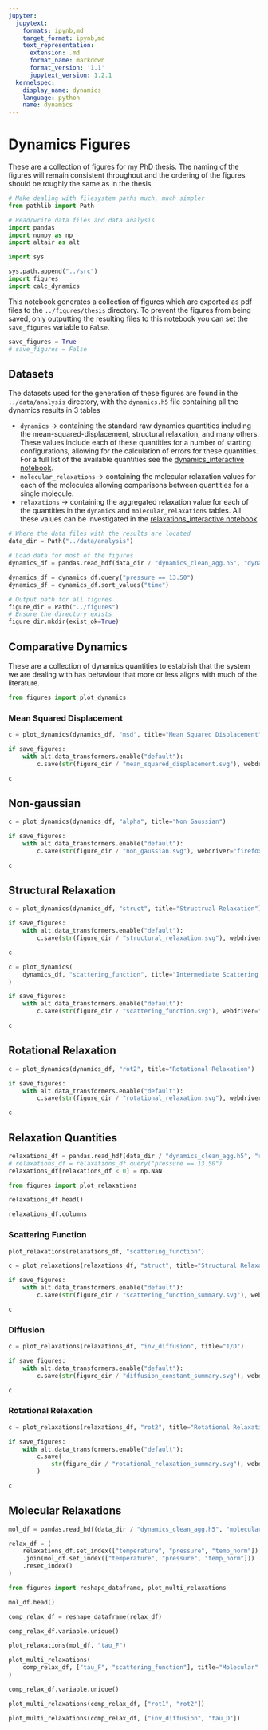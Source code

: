 ```yaml
---
jupyter:
  jupytext:
    formats: ipynb,md
    target_format: ipynb,md
    text_representation:
      extension: .md
      format_name: markdown
      format_version: '1.1'
      jupytext_version: 1.2.1
  kernelspec:
    display_name: dynamics
    language: python
    name: dynamics
---
```


# Dynamics Figures

These are a collection of figures for my PhD thesis.
The naming of the figures will remain consistent throughout and the ordering of the figures should be roughly the same as in the thesis.

```python
# Make dealing with filesystem paths much, much simpler
from pathlib import Path

# Read/write data files and data analysis
import pandas
import numpy as np
import altair as alt

import sys

sys.path.append("../src")
import figures
import calc_dynamics
```

This notebook generates a collection of figures which are exported as pdf files to the `../figures/thesis` directory.
To prevent the figures from being saved, only outputting the resulting files to this notebook
you can set the `save_figures` variable to `False`.

```python
save_figures = True
# save_figures = False
```

## Datasets

The datasets used for the generation of these figures are found in the `../data/analysis` directory,
with the `dynamics.h5` file containing all the dynamics results in 3 tables

- `dynamics` -> containing the standard raw dynamics quantities including the mean-squared-displacement, structural relaxation, and many others.
    These values include each of these quantities for a number of starting configurations, allowing for the calculation of errors for these quantities.
    For a full list of the available quantities see the [dynamics_interactive notebook](01_dynamics_interactive.ipynb).
- `molecular_relaxations` -> containing the molecular relaxation values for each of the molecules
    allowing comparisons between quantities for a single molecule.
- `relaxations` -> containing the aggregated relaxation value for each of the quantities in the `dynamics` and `molecular_relaxations` tables.
    All these values can be investigated in the [relaxations_interactive notebook](02_relaxations_interactive.ipynb)


```python
# Where the data files with the results are located
data_dir = Path("../data/analysis")

# Load data for most of the figures
dynamics_df = pandas.read_hdf(data_dir / "dynamics_clean_agg.h5", "dynamics")

dynamics_df = dynamics_df.query("pressure == 13.50")
dynamics_df = dynamics_df.sort_values("time")

# Output path for all figures
figure_dir = Path("../figures")
# Ensure the directory exists
figure_dir.mkdir(exist_ok=True)
```

## Comparative Dynamics

These are a collection of dynamics quantities to establish that the system we are dealing with has behaviour that more or less aligns with much of the literature.

```python
from figures import plot_dynamics
```

### Mean Squared Displacement


```python
c = plot_dynamics(dynamics_df, "msd", title="Mean Squared Displacement", scale="log")

if save_figures:
    with alt.data_transformers.enable("default"):
        c.save(str(figure_dir / "mean_squared_displacement.svg"), webdriver="firefox")

c
```

## Non-gaussian

```python
c = plot_dynamics(dynamics_df, "alpha", title="Non Gaussian")

if save_figures:
    with alt.data_transformers.enable("default"):
        c.save(str(figure_dir / "non_gaussian.svg"), webdriver="firefox")

c
```

## Structural Relaxation

```python
c = plot_dynamics(dynamics_df, "struct", title="Structrual Relaxation")

if save_figures:
    with alt.data_transformers.enable("default"):
        c.save(str(figure_dir / "structural_relaxation.svg"), webdriver="firefox")

c
```

```python
c = plot_dynamics(
    dynamics_df, "scattering_function", title="Intermediate Scattering Function"
)

if save_figures:
    with alt.data_transformers.enable("default"):
        c.save(str(figure_dir / "scattering_function.svg"), webdriver="firefox")

c
```

## Rotational Relaxation


```python
c = plot_dynamics(dynamics_df, "rot2", title="Rotational Relaxation")

if save_figures:
    with alt.data_transformers.enable("default"):
        c.save(str(figure_dir / "rotational_relaxation.svg"), webdriver="firefox")

c
```

## Relaxation Quantities

```python
relaxations_df = pandas.read_hdf(data_dir / "dynamics_clean_agg.h5", "relaxations")
# relaxations_df = relaxations_df.query("pressure == 13.50")
relaxations_df[relaxations_df < 0] = np.NaN
```

```python
from figures import plot_relaxations
```

```python
relaxations_df.head()
```

```python
relaxations_df.columns
```

### Scattering Function

```python
plot_relaxations(relaxations_df, "scattering_function")
```

```python
c = plot_relaxations(relaxations_df, "struct", title="Structural Relaxation")

if save_figures:
    with alt.data_transformers.enable("default"):
        c.save(str(figure_dir / "scattering_function_summary.svg"), webdriver="firefox")

c
```

### Diffusion

```python
c = plot_relaxations(relaxations_df, "inv_diffusion", title="1/D")

if save_figures:
    with alt.data_transformers.enable("default"):
        c.save(str(figure_dir / "diffusion_constant_summary.svg"), webdriver="firefox")

c
```

### Rotational Relaxation

```python
c = plot_relaxations(relaxations_df, "rot2", title="Rotational Relaxation")

if save_figures:
    with alt.data_transformers.enable("default"):
        c.save(
            str(figure_dir / "rotational_relaxation_summary.svg"), webdriver="firefox"
        )

c
```

## Molecular Relaxations

```python
mol_df = pandas.read_hdf(data_dir / "dynamics_clean_agg.h5", "molecular_relaxations")
```

```python
relax_df = (
    relaxations_df.set_index(["temperature", "pressure", "temp_norm"])
    .join(mol_df.set_index(["temperature", "pressure", "temp_norm"]))
    .reset_index()
)
```

```python
from figures import reshape_dataframe, plot_multi_relaxations
```

```python
mol_df.head()
```

```python
comp_relax_df = reshape_dataframe(relax_df)
```

```python
comp_relax_df.variable.unique()
```

```python
plot_relaxations(mol_df, "tau_F")
```

```python
plot_multi_relaxations(
    comp_relax_df, ["tau_F", "scattering_function"], title="Molecular"
)
```

```python
comp_relax_df.variable.unique()
```

```python
plot_multi_relaxations(comp_relax_df, ["rot1", "rot2"])
```

```python
plot_multi_relaxations(comp_relax_df, ["inv_diffusion", "tau_D"])
```
